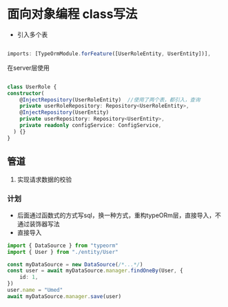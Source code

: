
# 面向对象编程 class写法

- 引入多个表

```ts

imports: [TypeOrmModule.forFeature([UserRoleEntity, UserEntity])],

```

在server层使用

```ts

class UserRole {
constructor(
    @InjectRepository(UserRoleEntity)  //使用了两个表，都引入，查询
    private userRoleRepository: Repository<UserRoleEntity>,
    @InjectRepository(UserEntity)
    private userRepository: Repository<UserEntity>,
    private readonly configService: ConfigService,
  ) {}
}
```

## 管道

1. 实现请求数据的校验

### 计划

- 后面通过函数式的方式写sql，换一种方式，重构typeORm层，直接导入，不通过装饰器写法
- 直接导入

```ts
import { DataSource } from "typeorm"
import { User } from "./entity/User"

const myDataSource = new DataSource(/*...*/)
const user = await myDataSource.manager.findOneBy(User, {
    id: 1,
})
user.name = "Umed"
await myDataSource.manager.save(user)
```
